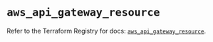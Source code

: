 # `aws_api_gateway_resource`

Refer to the Terraform Registry for docs: [`aws_api_gateway_resource`](https://registry.terraform.io/providers/hashicorp/aws/5.97.0/docs/resources/api_gateway_resource).
